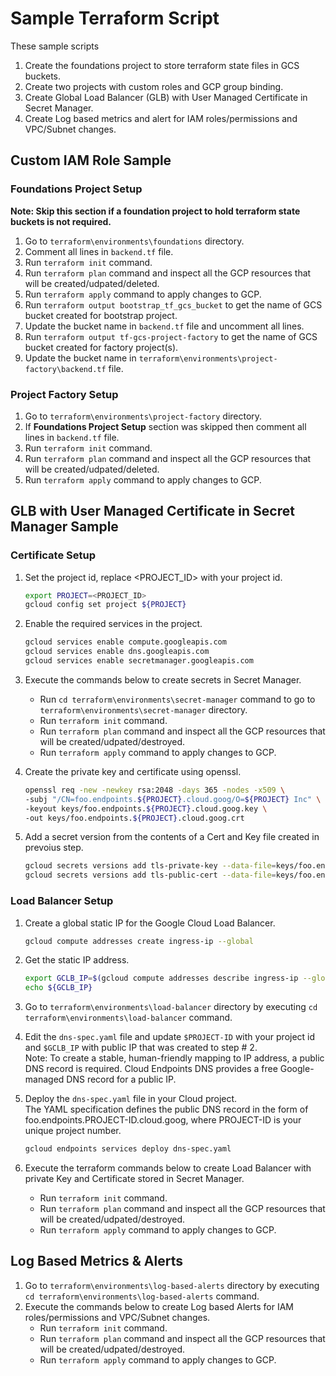 # Sample Terraform Script

These sample scripts

1. Create the foundations project to store terraform state files in GCS buckets.
2. Create two projects with custom roles and GCP group binding.
3. Create Global Load Balancer (GLB) with User Managed Certificate in Secret Manager.
4. Create Log based metrics and alert for IAM roles/permissions and VPC/Subnet changes.

## Custom IAM Role Sample

### Foundations Project Setup

**Note: Skip this section if a foundation project to hold terraform state buckets is not required.**

1. Go to `terraform\environments\foundations` directory.
2. Comment all lines in `backend.tf` file.
3. Run `terraform init` command.
4. Run `terraform plan` command and inspect all the GCP resources that will be created/udpated/deleted.
5. Run `terraform apply` command to apply changes to GCP.
6. Run `terraform output bootstrap_tf_gcs_bucket` to get the name of GCS bucket created for bootstrap project.
7. Update the bucket name in `backend.tf` file and uncomment all lines.
8. Run `terraform output tf-gcs-project-factory` to get the name of GCS bucket created for factory project(s).
9. Update the bucket name in `terraform\environments\project-factory\backend.tf` file.

### Project Factory Setup

1. Go to `terraform\environments\project-factory` directory.
2. If **Foundations Project Setup** section was skipped then comment all lines in `backend.tf` file.
3. Run `terraform init` command.
4. Run `terraform plan` command and inspect all the GCP resources that will be created/udpated/deleted.
5. Run `terraform apply` command to apply changes to GCP.

## GLB with User Managed Certificate in Secret Manager Sample

### Certificate Setup

1. Set the project id, replace <PROJECT_ID> with your project id.

    ```sh
    export PROJECT=<PROJECT_ID>
    gcloud config set project ${PROJECT}
    ```

2. Enable the required services in the project.

    ```sh
    gcloud services enable compute.googleapis.com
    gcloud services enable dns.googleapis.com
    gcloud services enable secretmanager.googleapis.com
    ```

3. Execute the commands below to create secrets in Secret Manager.
   * Run `cd terraform\environments\secret-manager` command to go to `terraform\environments\secret-manager` directory.
   * Run `terraform init` command.
   * Run `terraform plan` command and inspect all the GCP resources that will be created/udpated/destroyed.
   * Run `terraform apply` command to apply changes to GCP.

4. Create the private key and certificate using openssl.

    ```bash
    openssl req -new -newkey rsa:2048 -days 365 -nodes -x509 \
    -subj "/CN=foo.endpoints.${PROJECT}.cloud.goog/O=${PROJECT} Inc" \
    -keyout keys/foo.endpoints.${PROJECT}.cloud.goog.key \
    -out keys/foo.endpoints.${PROJECT}.cloud.goog.crt
    ```

5. Add a secret version from the contents of a Cert and Key file created in prevoius step.

    ```bash
    gcloud secrets versions add tls-private-key --data-file=keys/foo.endpoints.${PROJECT}.cloud.goog.key
    gcloud secrets versions add tls-public-cert --data-file=keys/foo.endpoints.${PROJECT}.cloud.goog.crt
    ```

### Load Balancer Setup

1. Create a global static IP for the Google Cloud Load Balancer.

    ```sh
    gcloud compute addresses create ingress-ip --global
    ```

2. Get the static IP address.

    ```bash
    export GCLB_IP=$(gcloud compute addresses describe ingress-ip --global --format=json | jq -r '.address')
    echo ${GCLB_IP}
    ```

3. Go to `terraform\environments\load-balancer` directory by executing `cd terraform\environments\load-balancer` command.

4. Edit the `dns-spec.yaml` file and update ```$PROJECT-ID``` with your project id and ```$GCLB_IP``` with public IP that was created to step # 2.  
Note: To create a stable, human-friendly mapping to IP address, a public DNS record is required. Cloud Endpoints DNS provides a free Google-managed DNS record for a public IP.

5. Deploy the ```dns-spec.yaml``` file in your Cloud project.  
    The YAML specification defines the public DNS record in the form of foo.endpoints.PROJECT-ID.cloud.goog, where PROJECT-ID is your unique project number.

    ```sh
    gcloud endpoints services deploy dns-spec.yaml
    ```

6. Execute the terraform commands below to create Load Balancer with private Key and Certificate stored in Secret Manager.
   * Run `terraform init` command.
   * Run `terraform plan` command and inspect all the GCP resources that will be created/udpated/destroyed.
   * Run `terraform apply` command to apply changes to GCP.

## Log Based Metrics & Alerts

1. Go to `terraform\environments\log-based-alerts` directory by executing `cd terraform\environments\log-based-alerts` command.
2. Execute the commands below to create Log based Alerts for IAM roles/permissions and VPC/Subnet changes.
   * Run `terraform init` command.
   * Run `terraform plan` command and inspect all the GCP resources that will be created/udpated/destroyed.
   * Run `terraform apply` command to apply changes to GCP.
